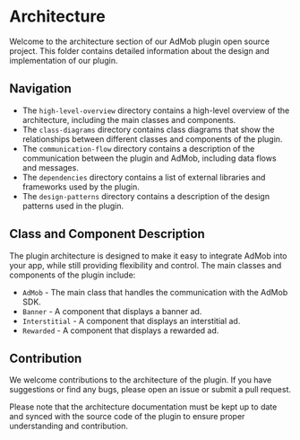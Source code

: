 # Architecture
Welcome to the architecture section of our AdMob plugin open source project. This folder contains detailed information about the design and implementation of our plugin.

## Navigation
- The `high-level-overview` directory contains a high-level overview of the architecture, including the main classes and components.
- The `class-diagrams` directory contains class diagrams that show the relationships between different classes and components of the plugin.
- The `communication-flow` directory contains a description of the communication between the plugin and AdMob, including data flows and messages.
- The `dependencies` directory contains a list of external libraries and frameworks used by the plugin.
- The `design-patterns` directory contains a description of the design patterns used in the plugin.

## Class and Component Description
The plugin architecture is designed to make it easy to integrate AdMob into your app, while still providing flexibility and control. The main classes and components of the plugin include:

- `AdMob` - The main class that handles the communication with the AdMob SDK.
- `Banner` - A component that displays a banner ad.
- `Interstitial` - A component that displays an interstitial ad.
- `Rewarded` - A component that displays a rewarded ad.
## Contribution
We welcome contributions to the architecture of the plugin. If you have suggestions or find any bugs, please open an issue or submit a pull request.

Please note that the architecture documentation must be kept up to date and synced with the source code of the plugin to ensure proper understanding and contribution.